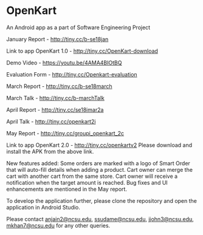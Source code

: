 # OpenKart
An Android app as a part of Software Engineering Project

January Report - http://tiny.cc/b-se18jan

Link to app OpenKart 1.0 - http://tiny.cc/OpenKart-download

Demo Video - https://youtu.be/4AMA4BIOtBQ

Evaluation Form - http://tiny.cc/Openkart-evaluation

March Report - http://tiny.cc/b-se18march

March Talk - http://tiny.cc/b-marchTalk

April Report - http://tiny.cc/se18imar2a

April Talk - http://tiny.cc/openkart2i

May Report - http://tiny.cc/groupi_openkart_2c

Link to app OpenKart 2.0 - http://tiny.cc/openkartv2
Please download and install the APK from the above link.

New features added:
Some orders are marked with a logo of Smart Order that will auto-fill details when adding a product. 
Cart owner can merge the cart with another cart from the same store. 
Cart owner will receive a notification when the target amount is reached.
Bug fixes and UI enhancements are mentioned in the May report.

To develop the application further, please clone the repository and open the application in Android Studio.

Please contact anjain2@ncsu.edu, ssudame@ncsu.edu, jjohn3@ncsu.edu, mkhan7@ncsu.edu for any other queries.
